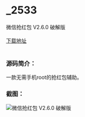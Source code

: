 # _2533
微信抢红包 V2.6.0 破解版
<br/></br>
[下载地址](https://www.uuid2.com/2533.html "下载地址")
<br/></br>
<h3>源码简介：</h3>
<p>一款无需手机root的抢红包辅助。<p>
<h3>截图：</h3>
<img src="https://www.uuid2.com/wp-content/uploads/img/202112/9963279294.png" alt="微信抢红包 V2.6.0 破解版">
